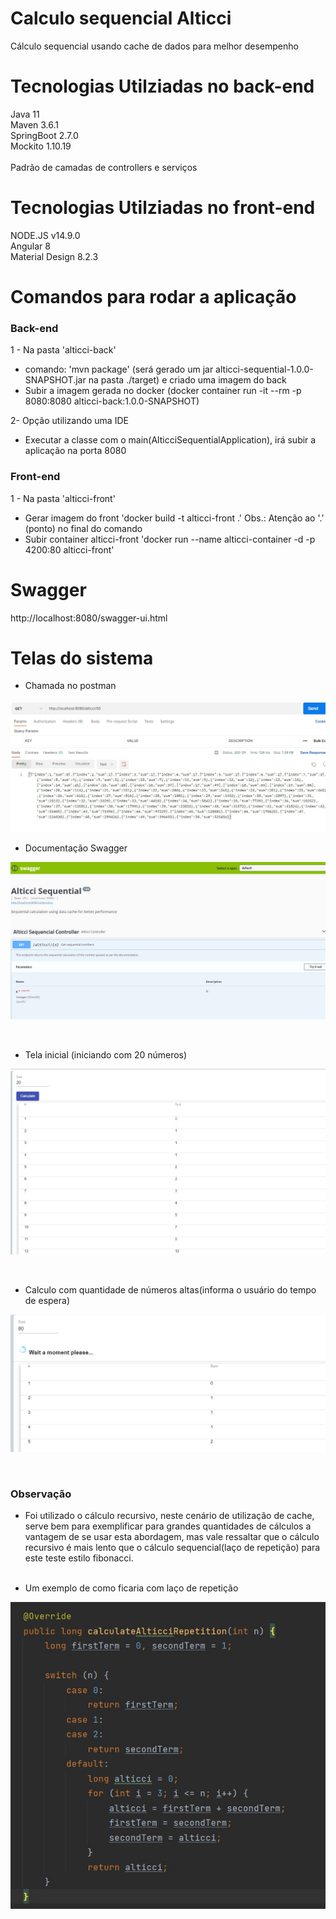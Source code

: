 # Calculo sequencial Alticci

Cálculo sequencial usando cache de dados para melhor desempenho

# Tecnologias Utilziadas no back-end

Java 11
<br>
Maven 3.6.1
<br>
SpringBoot 2.7.0
<br>
Mockito 1.10.19
<br><br>
Padrão de camadas de controllers e serviços
<br>

# Tecnologias Utilziadas no front-end

NODE.JS v14.9.0
<br>
Angular 8
<br>
Material Design 8.2.3

# Comandos para rodar a aplicação

### Back-end

1 - Na pasta 'alticci-back'
<br>

- comando: 'mvn package' (será gerado um jar alticci-sequential-1.0.0-SNAPSHOT.jar na pasta ./target) e criado uma
  imagem do back
- Subir a imagem gerada no docker (docker container run -it --rm -p 8080:8080 alticci-back:1.0.0-SNAPSHOT)
  <br>

2- Opção utilizando uma IDE
<br>

- Executar a classe com o main(AlticciSequentialApplication), irá subir a aplicação na porta 8080
  <br>

### Front-end

1 - Na pasta 'alticci-front'

- Gerar imagem do front 'docker build -t alticci-front .' Obs.: Atenção ao '.' (ponto) no final do comando
- Subir container alticci-front 'docker run --name alticci-container -d -p 4200:80 alticci-front'

# Swagger

http://localhost:8080/swagger-ui.html

# Telas do sistema

- Chamada no postman

<p align="center">
  <img src="./Documentacao/prints_tela/print_1.jpg">
</p>

- Documentação Swagger

<p align="center">
  <img src="./Documentacao/prints_tela/print_2.jpg">
</p>
<br>

- Tela inicial (iniciando com 20 números)

<p align="center">
  <img src="./Documentacao/prints_tela/print_3.jpg">
</p>
<br>

- Calculo com quantidade de números altas(informa o usuário do tempo de espera)

<p align="center">
  <img src="./Documentacao/prints_tela/print_4.jpg">
</p>
<br>

### Observação

- Foi utilizado o cálculo recursivo, neste cenário de utilização de cache, serve bem para exemplificar para grandes
  quantidades de cálculos a vantagem de se usar esta abordagem, mas vale ressaltar que o cálculo recursivo é mais lento
  que o cálculo sequencial(laço de repetição) para este teste estilo fibonacci.
  <br>
  <br>

- Um exemplo de como ficaria com laço de repetição

<p align="center">
  <img src="./Documentacao/prints_tela/print_5.jpg">
</p>
